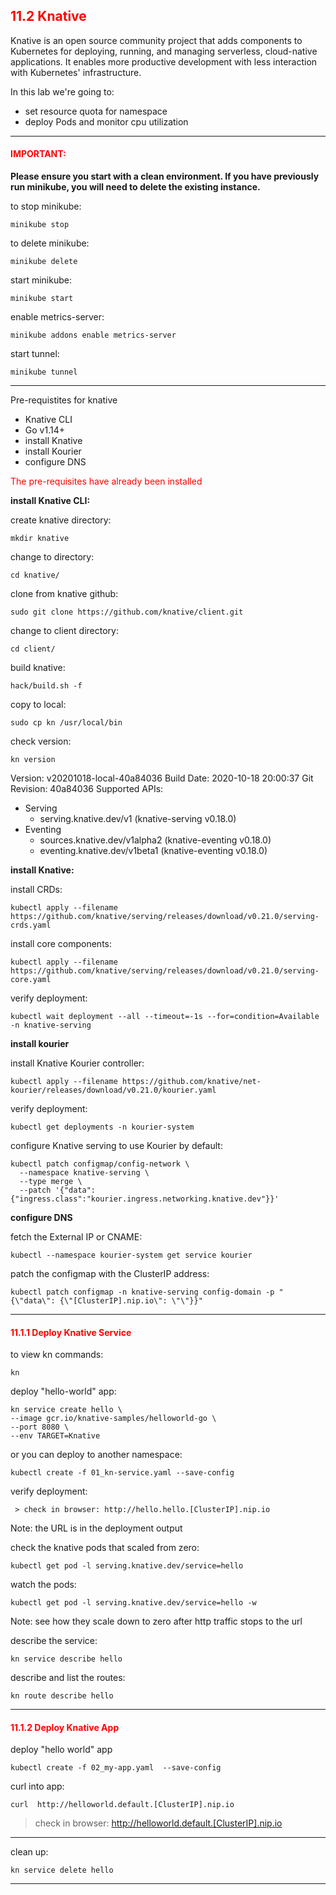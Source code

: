 ## <font color='red'> 11.2 Knative </font>
Knative is an open source community project that adds components to Kubernetes for deploying, running, and managing serverless, cloud-native applications. It enables more productive development with less interaction with Kubernetes' infrastructure.

In this lab we're going to:
* set resource quota for namespace
* deploy Pods and monitor cpu utilization

---

#### <font color='red'>IMPORTANT:</font> 
<strong>Please ensure you start with a clean environment. 
If you have previously run minikube, you will need to delete the existing instance.</strong>

to stop  minikube:
```
minikube stop
```
to delete  minikube:
```
minikube delete
```
start minikube:
```
minikube start
```
enable metrics-server:
```
minikube addons enable metrics-server
```
start tunnel:
```
minikube tunnel
```

--- 

Pre-requistites for knative
* Knative CLI
* Go v1.14+
* install Knative
* install Kourier
* configure DNS

<font color='red'>The pre-requisites have already been installed</font>


**install Knative CLI:**

create knative directory:
```
mkdir knative
```
change to directory:
```
cd knative/
```
clone from knative github:
```
sudo git clone https://github.com/knative/client.git
```
change to client directory:
```
cd client/
```
build knative:
```
hack/build.sh -f
```
copy to local:
```
sudo cp kn /usr/local/bin
```
check version:
```
kn version
```

Version:        v20201018-local-40a84036
Build Date:   2020-10-18 20:00:37
Git Revision: 40a84036
Supported APIs:
* Serving
  - serving.knative.dev/v1 (knative-serving v0.18.0)
* Eventing
  - sources.knative.dev/v1alpha2 (knative-eventing v0.18.0)
  - eventing.knative.dev/v1beta1 (knative-eventing v0.18.0)


**install Knative:**

install CRDs:
```
kubectl apply --filename https://github.com/knative/serving/releases/download/v0.21.0/serving-crds.yaml
```
install core components:
```
kubectl apply --filename https://github.com/knative/serving/releases/download/v0.21.0/serving-core.yaml
```
verify deployment:
```
kubectl wait deployment --all --timeout=-1s --for=condition=Available -n knative-serving
```


**install kourier**

install Knative Kourier controller:
```
kubectl apply --filename https://github.com/knative/net-kourier/releases/download/v0.21.0/kourier.yaml
```
verify deployment:
```
kubectl get deployments -n kourier-system
```
configure Knative serving to use Kourier by default:
```
kubectl patch configmap/config-network \
  --namespace knative-serving \
  --type merge \
  --patch '{"data":{"ingress.class":"kourier.ingress.networking.knative.dev"}}'
```


**configure DNS**

fetch the External IP or CNAME:
```
kubectl --namespace kourier-system get service kourier
```
patch the configmap with the ClusterIP address:
```
kubectl patch configmap -n knative-serving config-domain -p "{\"data\": {\"[ClusterIP].nip.io\": \"\"}}"
```

---

#### <font color='red'> 11.1.1 Deploy Knative Service </font>

to view kn commands:
```
kn
```
deploy "hello-world" app:
```
kn service create hello \
--image gcr.io/knative-samples/helloworld-go \
--port 8080 \
--env TARGET=Knative
```
or 
you can deploy to another namespace:
```
kubectl create -f 01_kn-service.yaml --save-config
```
verify deployment:
```
 > check in browser: http://hello.hello.[ClusterIP].nip.io
```
Note: the URL is in the deployment output


check the knative pods that scaled from zero:
```
kubectl get pod -l serving.knative.dev/service=hello
```
watch the pods:
```
kubectl get pod -l serving.knative.dev/service=hello -w
```
Note: see how they scale down to zero after http traffic stops to the url

describe the service:
```
kn service describe hello
```
describe and list the routes:
```
kn route describe hello
```

---


#### <font color='red'> 11.1.2 Deploy Knative App </font>

deploy "hello world" app
```
kubectl create -f 02_my-app.yaml  --save-config
```
curl into app:
```
curl  http://helloworld.default.[ClusterIP].nip.io
```

 > check in browser: http://helloworld.default.[ClusterIP].nip.io





---


clean up:
```
kn service delete hello
```

---